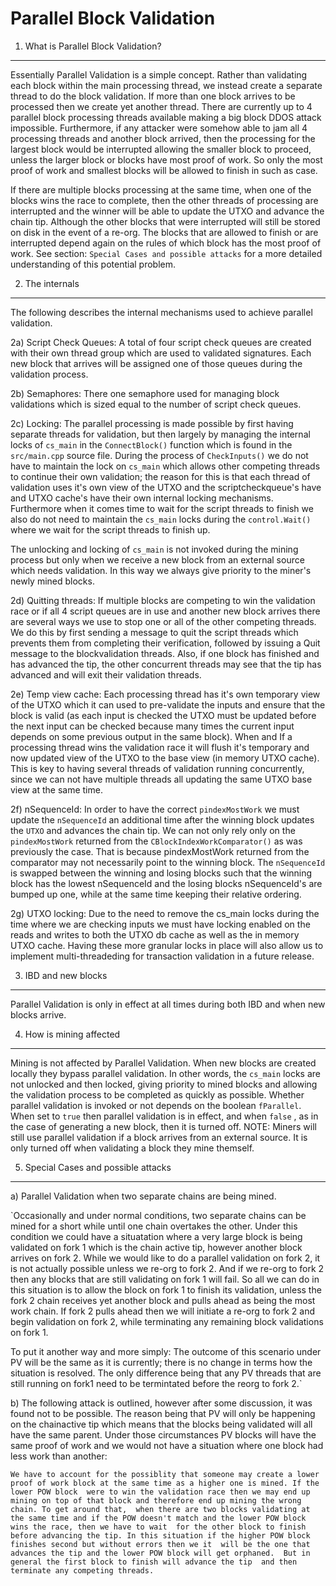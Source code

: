 Parallel Block Validation
==========================================================


1. What is Parallel Block Validation?
-------------------------------------

Essentially Parallel Validation is a simple concept. Rather than validating each block within the main processing thread, we
instead create a separate thread to do the block validation.  If more than one block arrives to be processed then
we create yet another thread.  There are currently up to 4 parallel block processing threads available making a big block DDOS
attack impossible.  Furthermore, if any attacker were somehow able to jam all 4 processing threads and another block
arrived, then the processing for the largest block would be interrupted allowing the smaller block to proceed, unless the larger
block or blocks have most proof of work.  So only the most proof of work and smallest blocks will be allowed to finish in such
as case.

If there are multiple blocks processing at the same time, when one of the blocks wins the race to complete, then the other
threads of processing are interrupted and the winner will be able to update the UTXO and advance the chain tip.  Although the 
other blocks that were interrupted will still be stored on disk in the event of a re-org. The blocks that are allowed to finish
or are interrupted depend again on the rules of which block has the most proof of work.  See section: `Special Cases and possible attacks`
for a more detailed understanding of this potential problem.


2. The internals
----------------

The following describes the internal mechanisms used to achieve parallel validation.


2a) Script Check Queues:  A total of four script check queues are created with their own thread group which are used to validated 
signatures.  Each new block that arrives will be assigned one of those queues during the validation process.

2b) Semaphores:  There one semaphore used for managing block validations which is sized equal to the number of script check queues. 

2c) Locking: The parallel processing is made possible by first having separate threads for validation, but then largely by managing 
the internal locks of `cs_main` in the `ConnectBlock()` function which is found in the `src/main.cpp` source file. During the 
process of `CheckInputs()` we do not have to maintain the lock on `cs_main` which allows other competing threads to continue their 
own validation; the reason for this is that each thread of validation uses it's own view of the UTXO and the scriptcheckqueue's have
and UTXO cache's have their own internal locking mechanisms. Furthermore when it comes time to wait for the script threads to finish we also do not need to
maintain the `cs_main` locks during the `control.Wait()` where we wait for the script threads to finish up. 

The unlocking and locking of `cs_main` is not invoked during the mining process but only when we receive a new block from an external source which needs validation.  In this way we always give priority to the miner's newly mined blocks.

2d) Quitting threads:  If multiple blocks are competing to win the validation race or if all 4 script queues are in use and another new block 
arrives there are several ways we use to stop one or all of the other competing threads.  We do this by first sending a message to quit 
the script threads which prevents them from completing their verification, followed by issuing a Quit message to the blockvalidation threads. Also, if one 
block has finished and has advanced the tip, the other concurrent threads may see that the tip has advanced and will exit their validation threads.

2e) Temp view cache:  Each processing thread has it's own temporary view of the UTXO which it can used to pre-validate the inputs and ensure 
that the block is valid (as each input is checked the UTXO must be updated before the next input can be checked because many times the 
current input depends on some previous output in the same block). When and If a processing thread wins the validation race it will flush it's 
temporary and now updated view of the UTXO to the base view (in memory UTXO cache).  This is key to having several threads of 
validation running concurrently, since we can not have multiple threads all updating the same UTXO base view at the same time.

2f) nSequenceId: In order to have the correct `pindexMostWork` we must update the `nSequenceId` an additional time after the
winning block updates the `UTXO` and advances the chain tip. We can not only rely only on the `pindexMostWork` returned from the `CBlockIndexWorkComparator()`
as was previously the case.  That is because pindexMostWork returned from the comparator may not necessarily point to the winning block.
The `nSequenceId` is swapped between the winning and losing blocks such that the winning block has the lowest nSequenceId and 
the losing blocks nSequenceId's are bumped up one, while at the same time keeping their relative ordering.

2g) UTXO locking: Due to the need to remove the cs_main locks during the time where we are checking inputs we must have locking
enabled on the reads and writes to both the UTXO db cache as well as the in memory UTXO cache.  Having these more granular locks
in place will also allow us to implement multi-threadeding for transaction validation in a future release.


3. IBD and new blocks
---------------------- 

Parallel Validation is only in effect at all times during both IBD and when new blocks arrive.


4. How is mining affected
--------------------------

Mining is not affected by Parallel Validation.  When new blocks are created locally they bypass parallel validation.  In other words, the `cs_main` locks 
are not unlocked and then locked, giving priority to mined blocks and allowing the validation process to be completed as quickly as possible.  Whether parallel validation
is invoked or not depends on the boolean `fParallel`.  When set to `true` then parallel validation is in effect, and when `false` , as in the case
of generating a new block, then it is turned off.
NOTE: Miners will still use parallel validation if a block arrives from an external source. It is only turned off when validating a block they
mine themself.


5. Special Cases and possible attacks
-------------------------------------

a) Parallel Validation when two separate chains are being mined.

`Occasionally and under normal conditions, two separate chains can be mined for a short while until one chain overtakes
the other. Under this condition we could have a situatation where a very large block is being validated on fork 1 which
is the chain active tip, however another block arrives on fork 2. While we would like to do a parallel validation on fork 2, it
is not actually possible unless we re-org to fork 2. And if we re-org to fork 2 then any blocks that are still validating on fork 1 will fail. So all we can do in this situation is to allow the block on fork 1 to finish its validation, unless the
fork 2 chain receives yet another block and pulls ahead as being the most work chain. If fork 2 pulls ahead then we will 
initiate a re-org to fork 2 and begin validation on fork 2, while terminating any remaining block validations on fork 1.

To put it another way and more simply: The outcome of this scenario under PV will be the same as it is currently; there is no
change in terms how the situation is resolved.  The only difference being that any PV threads that are still running on fork1 need
to be termintated before the reorg to fork 2.`

b) The following attack is outlined, however after some discussion, it was found not to be possible.  The reason being that
PV will only be happening on the chainactive tip which means that the blocks being validated will all have the same parent.
Under those circumstances PV blocks will have the same proof of work and we would not have a situation where one block
had less work than another:

`We have to account for the possiblity that someone may create a lower proof of work block at the same time as a higher one is mined. If the lower POW block 
were to win the validation race then we may end up mining on top of that block and therefore end up mining the wrong chain. To get around that, 
when there are two blocks validating at the same time and if the POW doesn't match and the lower POW block wins the race, then we have to wait 
for the other block to finish before advancing the tip. In this situation if the higher POW block finishes second but without errors then we it 
will be the one that advances the tip and the lower POW block will get orphaned.  But in general the first block to finish will advance the tip 
and then terminate any competing threads.`



